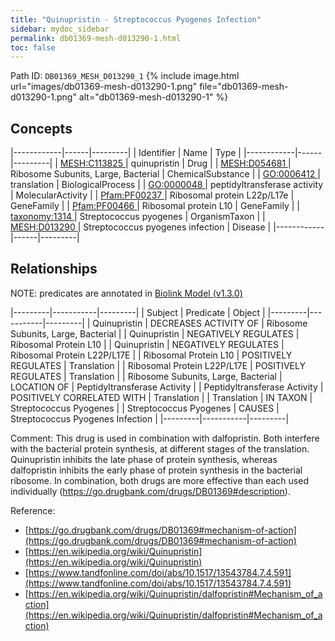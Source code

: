 ```yaml
---
title: "Quinupristin - Streptococcus Pyogenes Infection"
sidebar: mydoc_sidebar
permalink: db01369-mesh-d013290-1.html
toc: false 
---
```



Path ID: `DB01369_MESH_D013290_1`
{% include image.html url="images/db01369-mesh-d013290-1.png" file="db01369-mesh-d013290-1.png" alt="db01369-mesh-d013290-1" %}

## Concepts

|------------|------|---------|
| Identifier | Name | Type    |
|------------|------|---------|
| <a href="https://identifiers.org/MESH:C113825">MESH:C113825 </a> | quinupristin | Drug |
| <a href="https://identifiers.org/MESH:D054681">MESH:D054681 </a> | Ribosome Subunits, Large, Bacterial | ChemicalSubstance |
| <a href="https://identifiers.org/GO:0006412">GO:0006412 </a> | translation | BiologicalProcess |
| <a href="https://identifiers.org/GO:0000048">GO:0000048 </a> | peptidyltransferase activity | MolecularActivity |
| <a href="https://identifiers.org/Pfam:PF00237">Pfam:PF00237 </a> | Ribosomal protein L22p/L17e | GeneFamily |
| <a href="https://identifiers.org/Pfam:PF00466">Pfam:PF00466 </a> | Ribosomal protein L10 | GeneFamily |
| <a href="https://identifiers.org/taxonomy:1314">taxonomy:1314 </a> | Streptococcus pyogenes | OrganismTaxon |
| <a href="https://identifiers.org/MESH:D013290">MESH:D013290 </a> | Streptococcus pyogenes infection | Disease |
|------------|------|---------|

## Relationships


NOTE: predicates are annotated in <a href="https://github.com/biolink/biolink-model/releases/tag/v1.3.0">Biolink Model (v1.3.0)</a>

|---------|-----------|---------|
| Subject | Predicate | Object  |
|---------|-----------|---------|
| Quinupristin | DECREASES ACTIVITY OF | Ribosome Subunits, Large, Bacterial |
| Quinupristin | NEGATIVELY REGULATES | Ribosomal Protein L10 |
| Quinupristin | NEGATIVELY REGULATES | Ribosomal Protein L22P/L17E |
| Ribosomal Protein L10 | POSITIVELY REGULATES | Translation |
| Ribosomal Protein L22P/L17E | POSITIVELY REGULATES | Translation |
| Ribosome Subunits, Large, Bacterial | LOCATION OF | Peptidyltransferase Activity |
| Peptidyltransferase Activity | POSITIVELY CORRELATED WITH | Translation |
| Translation | IN TAXON | Streptococcus Pyogenes |
| Streptococcus Pyogenes | CAUSES | Streptococcus Pyogenes Infection |
|---------|-----------|---------|

Comment: This drug is used in combination with dalfopristin. Both interfere with the bacterial protein synthesis, at different stages of the translation. Quinupristin inhibits the late phase of protein synthesis, whereas dalfopristin inhibits the early phase of protein synthesis in the bacterial ribosome. In combination, both drugs are more effective than each used individually (https://go.drugbank.com/drugs/DB01369#description).

Reference: 
  - [https://go.drugbank.com/drugs/DB01369#mechanism-of-action](https://go.drugbank.com/drugs/DB01369#mechanism-of-action)
  - [https://en.wikipedia.org/wiki/Quinupristin](https://en.wikipedia.org/wiki/Quinupristin)
  - [https://www.tandfonline.com/doi/abs/10.1517/13543784.7.4.591](https://www.tandfonline.com/doi/abs/10.1517/13543784.7.4.591)
  - [https://en.wikipedia.org/wiki/Quinupristin/dalfopristin#Mechanism_of_action](https://en.wikipedia.org/wiki/Quinupristin/dalfopristin#Mechanism_of_action)
